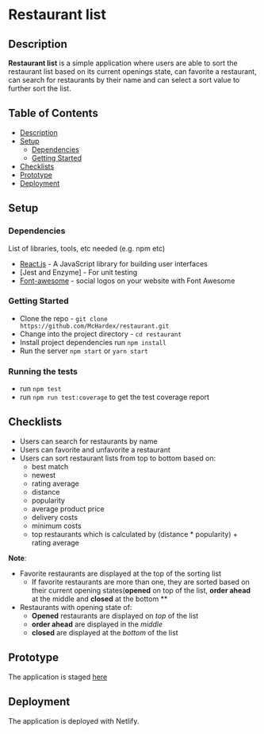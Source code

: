 # Restaurant list

## Description

**Restaurant list** is a simple application where users are able to sort the restaurant list based on its current openings state, can favorite a restaurant, can search for restaurants by their name and can select a sort value to further sort the list.

## Table of Contents

- [Description](#description)
- [Setup](#setup)
  - [Dependencies](#dependencies)
  - [Getting Started](#getting-started)
- [Checklists](#checklists)
- [Prototype](#prototype)
- [Deployment](#deployment)


## Setup

### Dependencies

List of libraries, tools, etc needed (e.g. npm etc)

- [React.js](https://reactjs.org/) - A JavaScript library for building user interfaces
- [Jest and Enzyme] - For unit testing
- [Font-awesome](https://fontawesome.com) - social logos on your website with Font Awesome


### Getting Started

- Clone the repo - `git clone https://github.com/McHardex/restaurant.git`
- Change into the project directory - `cd restaurant`
- Install project dependencies run `npm install`
- Run the server `npm start` or `yarn start`

### Running the tests
- run `npm test`
- run `npm run test:coverage` to get the test coverage report

## Checklists
- Users can search for restaurants by name
- Users can favorite and unfavorite a restaurant
- Users can sort restaurant lists from top to bottom based on:
  - best match
  - newest
  - rating average
  - distance
  - popularity
  - average product price
  - delivery costs
  - minimum costs
  - top restaurants which is calculated by (distance * popularity) + rating average

**Note**: 
- Favorite restaurants are displayed at the top of the sorting list
  - If favorite restaurants are more than one, they are sorted based on their current opening states(**opened** on top of the list, **order ahead** at the middle and **closed** at the bottom **
- Restaurants with opening state of:
  - **Opened** restaurants are displayed on _top_ of the list
  - **order ahead** are displayed in the _middle_
  - **closed** are displayed at the _bottom_ of the list

## Prototype

The application is staged [here](https://restaurant-mchardex.netlify.com/)

## Deployment

The application is deployed with Netlify.
